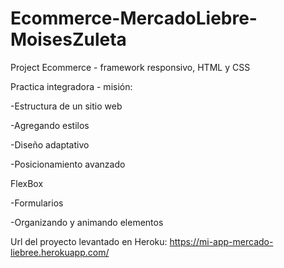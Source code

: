 # Ecommerce-MercadoLiebre-MoisesZuleta

Project Ecommerce - framework responsivo, HTML y CSS


Practica integradora - misión: 

-Estructura de un sitio web

-Agregando estilos

-Diseño adaptativo

-Posicionamiento avanzado

FlexBox

-Formularios

-Organizando y animando elementos



Url del proyecto levantado en Heroku: https://mi-app-mercado-liebree.herokuapp.com/
